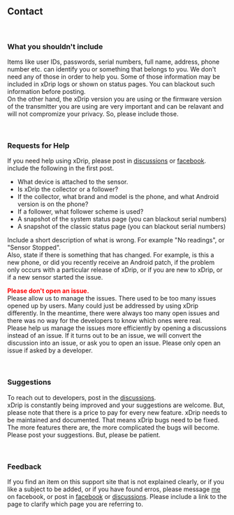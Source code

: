 ## Contact  

<br/>  

### What you shouldn't include  
Items like user IDs, passwords, serial numbers, full name, address, phone number etc. can identify you or something that belongs to you.  We don't need any of those in order to help you.  Some of those information may be included in xDrip logs or shown on status pages.  You can blackout such information before posting.  
On the other hand, the xDrip version you are using or the firmware version of the transmitter you are using are very important and can be relavant and will not compromize your privacy.  So, please include those.  

<br/>  

### Requests for Help  
If you need help using xDrip, please post in [discussions](https://github.com/NightscoutFoundation/xDrip/discussions) or [facebook](https://www.facebook.com/groups/xDripG5).  
include the following in the first post.  
- What device is attached to the sensor.  
- Is xDrip the collector or a follower?  
- If the collector, what brand and model is the phone, and what Android version is on the phone?  
- If a follower, what follower scheme is used?  
- A snapshot of the system status page (you can blackout serial numbers)  
- A snapshot of the classic status page (you can blackout serial numbers)  

Include a short description of what is wrong. For example "No readings", or "Sensor Stopped".  
Also, state if there is something that has changed. For example, is this a new phone, or did you recently receive an Android patch, if the problem only occurs with a particular release of xDrip, or if you are new to xDrip, or if a new sensor started the issue.  

**<span style="color:red">Please don't open an issue.</span>**  
Please allow us to manage the issues.  There used to be too many issues opened up by users.  Many could just be addressed by using xDrip differently.  In the meantime, there were always too many open issues and there was no way for the developers to know which ones were real.  
Please help us manage the issues more efficiently by opening a discussions instead of an issue.  If it turns out to be an issue, we will convert the discussion into an issue, or ask you to open an issue.  Please only open an issue if asked by a developer.    
  
<br/>  
  
### Suggestions 
To reach out to developers, post in the [discussions](https://github.com/NightscoutFoundation/xDrip/discussions).  
xDrip is constantly being improved and your suggestions are welcome.  But, please note that there is a price to pay for every new feature.  xDrip needs to be maintained and documented.  That means xDrip bugs need to be fixed.  The more features there are, the more complicated the bugs will become.  
Please post your suggestions.  But, please be patient.  
  
<br/>  
  
### Feedback  
If you find an item on this support site that is not explained clearly, or if you like a subject to be added, or if you have found erros, please message [me](https://www.facebook.com/navid.fo/) on facebook, or post in [facebook](https://www.facebook.com/groups/xDripG5) or [discussions](https://github.com/NightscoutFoundation/xDrip/discussions).  Please include a link to the page to clarify which page you are referring to.  
